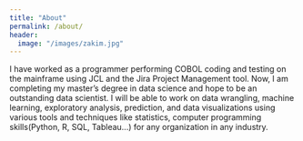 ```yaml
---
title: "About"
permalink: /about/
header:
  image: "/images/zakim.jpg"
---
```


I have worked as a programmer performing COBOL coding and testing on the mainframe using JCL and the Jira Project Management tool. Now, I am completing my master’s degree in data science and hope to be an outstanding data scientist. I will be able to work on data wrangling, machine learning, exploratory analysis, prediction, and data visualizations using various tools and techniques like statistics, computer programming skills(Python, R, SQL, Tableau...) for any organization in any industry.
